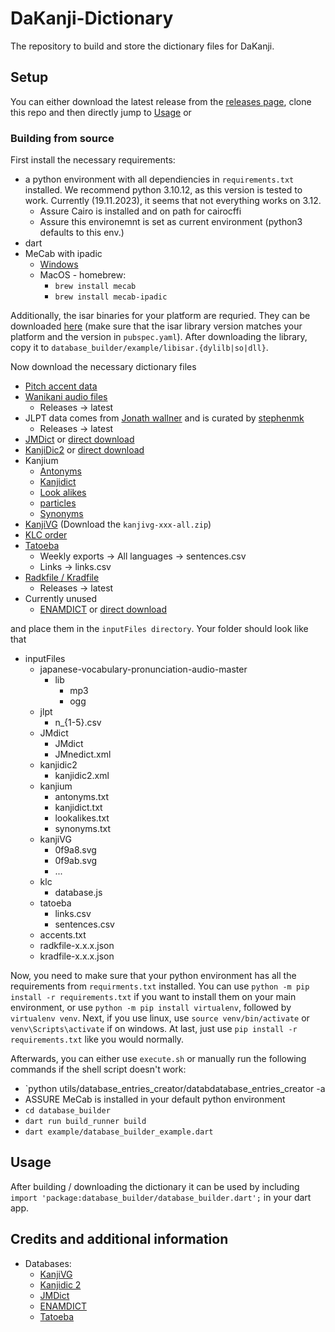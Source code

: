 # DaKanji-Dictionary

The repository to build and store the dictionary files for DaKanji.

## Setup

You can either download the latest release from the [releases page](https://github.com/CaptainDario/DaKanji-Dictionary/releases), clone this repo and then directly jump to [Usage](#usage) or

### Building from source

First install the necessary requirements:

* a python environment with all dependiencies in `requirements.txt` installed. We recommend python 3.10.12, as this version is tested to work. 
Currently (19.11.2023), it seems that not everything works on 3.12.
  * Assure Cairo is installed and on path for cairocffi
  * Assure this environemnt is set as current environment (python3 defaults to this env.)
* dart
* MeCab with ipadic
  * [Windows](http://taku910.github.io/mecab/#download)
  * MacOS - homebrew:
    * `brew install mecab`
    * `brew install mecab-ipadic`

Additionally, the isar binaries for your platform are requried.
They can be downloaded [here](https://github.com/isar/isar/releases) (make sure that the isar library version matches your platform and the version in `pubspec.yaml`). After downloading the library, copy it to `database_builder/example/libisar.{dylilb|so|dll}`.

Now download the necessary dictionary files

* [Pitch accent data](https://github.com/mifunetoshiro/kanjium/blob/master/data/source_files/raw/accents.txt)
* [Wanikani audio files](https://github.com/tofugu/japanese-vocabulary-pronunciation-audio)
  * Releases -> latest
* JLPT data comes from [Jonath wallner](http://www.tanos.co.uk/jlpt/) and is curated by [stephenmk](https://github.com/stephenmk/yomichan-jlpt-vocab)
  * Releases -> latest
* [JMDict](https://www.edrdg.org/jmdict/j_jmdict.html) or [direct download](http://ftp.edrdg.org/pub/Nihongo//JMdict.gz)
* [KanjiDic2](http://www.edrdg.org/wiki/index.php/KANJIDIC_Project) or [direct download](http://www.edrdg.org/kanjidic/kanjidic2.xml.gz)
* Kanjium
  * [Antonyms](https://github.com/mifunetoshiro/kanjium/blob/master/data/source_files/antonyms.txt)
  * [Kanjidict](https://github.com/mifunetoshiro/kanjium/blob/master/data/source_files/kanjidict.txt)
  * [Look alikes](https://github.com/mifunetoshiro/kanjium/blob/master/data/source_files/lookalikes.txt)
  * [particles](https://raw.githubusercontent.com/mifunetoshiro/kanjium/master/data/source_files/raw/particles.txt)
  * [Synonyms](https://github.com/mifunetoshiro/kanjium/blob/master/data/source_files/synonyms.txt)
* [KanjiVG](https://github.com/KanjiVG/kanjivg/releases/latest) (Download the `kanjivg-xxx-all.zip`)
* [KLC order](https://github.com/vadasambar/kanji_order/blob/master/database.js)
* [Tatoeba](https://tatoeba.org/en/downloads)
  * Weekly exports -> All languages -> sentences.csv
  * Links -> links.csv
* [Radkfile / Kradfile](https://github.com/scriptin/jmdict-simplified)
  * Releases -> latest
* Currently unused
  * [ENAMDICT](https://www.edrdg.org/enamdict/enamdict_doc.html) or [direct download](http://ftp.edrdg.org/pub/Nihongo/JMnedict.xml.gz)

and place them in the `inputFiles directory`.
Your folder should look like that

* inputFiles
  * japanese-vocabulary-pronunciation-audio-master
    * lib
      * mp3
      * ogg
  * jlpt
    * n_{1-5}.csv
  * JMdict
    * JMdict
    * JMnedict.xml
  * kanjidic2
    * kanjidic2.xml
  * kanjium
    * antonyms.txt
    * kanjidict.txt
    * lookalikes.txt
    * synonyms.txt
  * kanjiVG
    * 0f9a8.svg
    * 0f9ab.svg
    * ...
  * klc
    * database.js
  * tatoeba
    * links.csv
    * sentences.csv
  * accents.txt
  * radkfile-x.x.x.json
  * kradfile-x.x.x.json

Now, you need to make sure that your python environment has 
all the requirements from `requirments.txt` installed. You can use 
`python -m pip install -r requirements.txt` if you want 
to install them on your main environment, or use
`python -m pip install virtualenv`, followed by `virtualenv venv`.
Next, if you use linux, use `source venv/bin/activate` or
`venv\Scripts\activate` if on windows. At last, just use 
`pip install -r requirements.txt` like you would normally.

Afterwards, you can either use `execute.sh` or manually run 
the following commands if the shell script doesn't work:

* `python utils/database_entries_creator/databdatabase_entries_creator -a
* ASSURE MeCab is installed in your default python environment
* `cd database_builder`
* `dart run build_runner build`
* `dart example/database_builder_example.dart`

## Usage

After building / downloading the dictionary it can be used by including
`import 'package:database_builder/database_builder.dart';` in your dart app.

## Credits and additional information

* Databases:
  * [KanjiVG](https://kanjivg.tagaini.net/)
  * [Kanjidic 2](http://www.edrdg.org/wiki/index.php/KANJIDIC_Project)
  * [JMDict](https://www.edrdg.org/enamdict/enamdict_doc.html)
  * [ENAMDICT](https://www.edrdg.org/enamdict/enamdict_doc.html)
  * [Tatoeba](https://tatoeba.org/en/)
